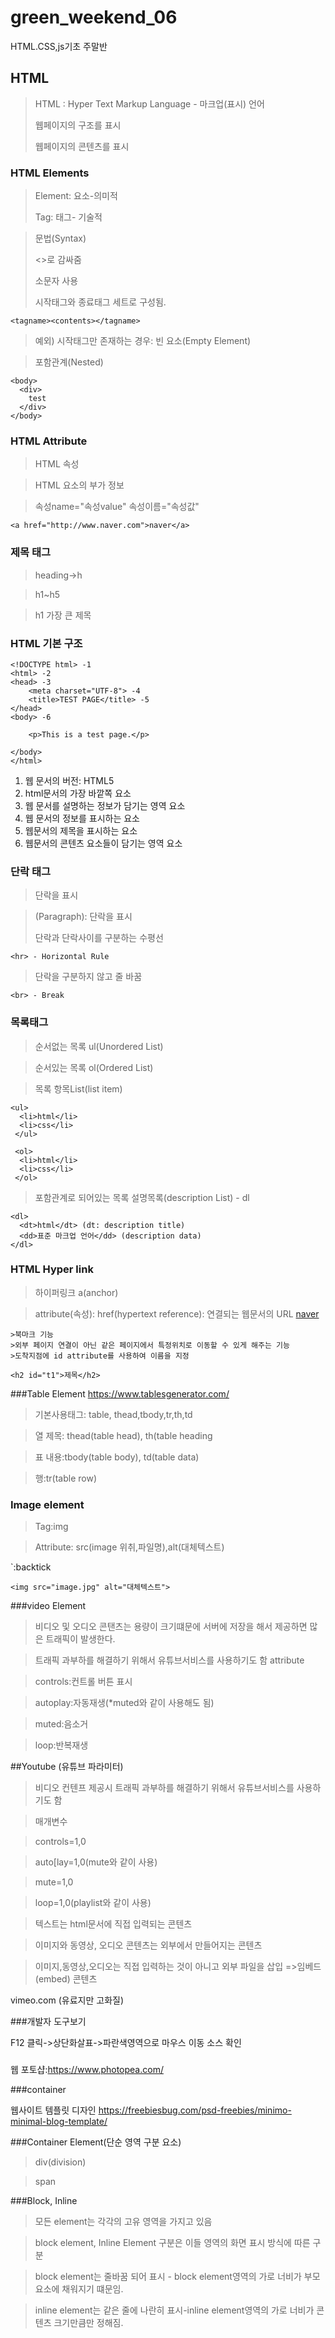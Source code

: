 # green_weekend_06
HTML.CSS,js기초 주말반
## HTML
> HTML : Hyper Text Markup Language - 마크업(표시) 언어
> 
> 웹페이지의 구조를 표시
> 
> 웹페이지의 콘텐츠를 표시

### HTML Elements

>Element: 요소-의미적
>
>Tag: 태그- 기술적

>문법(Syntax)
>
><>로 감싸줌
>
>소문자 사용
>
>시작태그와 종료태그 세트로 구성됨.
```
<tagname><contents></tagname>
```

>예외) 시작태그만 존재하는 경우: 빈 요소(Empty Element)

>포함관계(Nested)
```
<body>
  <div>
    test
  </div>
</body>
```

### HTML Attribute

>HTML 속성

>HTML 요소의 부가 정보

>속성name="속성value" 속성이름="속성값" 
```
<a href="http://www.naver.com">naver</a>
```

### 제목 태그
>heading->h

>h1~h5

>h1 가장 큰 제목

### HTML 기본 구조
```
<!DOCTYPE html> -1
<html> -2
<head> -3
    <meta charset="UTF-8"> -4
    <title>TEST PAGE</title> -5
</head>
<body> -6

    <p>This is a test page.</p>

</body>
</html>
```

1. 웹 문서의 버전: HTML5
2. html문서의 가장 바깥쪽 요소
3. 웹 문서를 설명하는 정보가 담기는 영역 요소
4. 웹 문서의 정보를 표시하는 요소
5. 웹문서의 제목을 표시하는 요소
6. 웹문서의 콘텐츠 요소들이 담기는 영역 요소

### 단락 태그
>단락을 표시

><p>(Paragraph): 단락을 표시
>
>
>단락과 단락사이를 구분하는 수평선
```
<hr> - Horizontal Rule
```
>단락을 구분하지 않고 줄 바꿈
```
<br> - Break
```

### 목록태그

> 순서없는 목록 ul(Unordered List)

> 순서있는 목록 ol(Ordered List)

> 목록 항목List(list item)

```
<ul>
  <li>html</li>
  <li>css</li>
 </ul> 
 
 <ol>
  <li>html</li>
  <li>css</li>
 </ol> 
 ```
 >포함관계로 되어있는 목록
> 설명목록(description List) - dl
```
<dl>
  <dt>html</dt> (dt: description title)
  <dd>표준 마크업 언어</dd> (description data)
</dl>

```
### HTML Hyper link
>하이퍼링크 a(anchor)

>attribute(속성): href(hypertext reference): 연결되는 웹문서의 URL
<a href="http://www.naver.com">naver</a>
```
>북마크 기능
>외부 페이지 연결이 아닌 같은 페이지에서 특정위치로 이동할 수 있게 해주는 기능
>도착지점에 id attribute를 사용하여 이름을 지정
```
<a href="#t1"></a>
```
<h2 id="t1">제목</h2>
```

###Table Element
https://www.tablesgenerator.com/

>기본사용태그: table, thead,tbody,tr,th,td

>열 제목: thead(table head), th(table heading

>표 내용:tbody(table body), td(table data)

>행:tr(table row)

### Image element
> Tag:img

> Attribute: src(image 위취,파일명),alt(대체텍스트)

`:backtick
```
<img src="image.jpg" alt="대체텍스트">
```

###video Element
>비디오 및 오디오 콘탠츠는 용량이 크기떄문에 서버에 저장을 해서 제공하면 많은 트래픽이 발생한다.

>트래픽 과부하를 해결하기 위해서 유튜브서비스를 사용하기도 함
>attribute

>controls:컨트롤 버튼 표시

>autoplay:자동재생(*muted와 같이 사용해도 됨)

>muted:음소거

>loop:반복재생

##Youtube (유튜브 파라미터)
>비디오 컨텐프 제공시 트래픽 과부하를 해결하기 위해서 유튜브서비스를 사용하기도 함

>매개변수

>controls=1,0

>auto[lay=1,0(mute와 같이 사용)

>mute=1,0

>loop=1,0(playlist와 같이 사용)

>텍스트는 html문서에 직접 입력되는 콘텐츠

>이미지와 동영상, 오디오 콘텐츠는 외부에서 만들어지는 콘텐츠

>이미지,동영상,오디오는 직접 입력하는 것이 아니고 외부 파일을 삽입 =>임베드(embed) 콘텐츠


vimeo.com (유료지만 고화질)



###개발자 도구보기

F12 클릭->상단화살표->파란색영역으로 마우스 이동 소스 확인



###
웹 포토샵:https://www.photopea.com/

###container

웹사이트 템플릿 디자인
https://freebiesbug.com/psd-freebies/minimo-minimal-blog-template/

###Container Element(단순 영역 구분 요소)
>div(division)

>span

###Block, Inline

> 모든 element는 각각의 고유 영역을 가지고 있음

> block element, Inline Element 구분은 이들 영역의 화면 표시 방식에 따른 구분

> block element는 줄바꿈 되어 표시 - block element영역의 가로 너비가 부모요소에 채워지기 떄문임.

> inline element는 같은 줄에 나란히 표시-inline element영역의 가로 너비가 콘텐츠 크기만큼만 정해짐.



